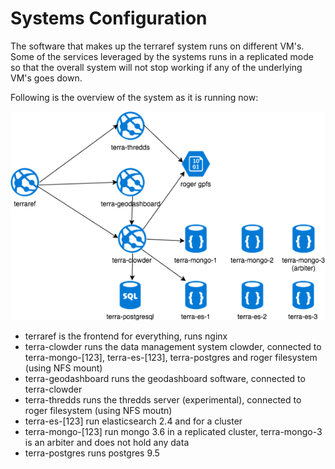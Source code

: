 # Systems Configuration

The software that makes up the terraref system runs on different VM's. Some of the services leveraged by the systems runs in a replicated mode so that the overall
system will not stop working if any of the underlying VM's goes down.

Following is the overview of the system as it is running now:

![](/assets/systems.png)

- terraref is the frontend for everything, runs nginx
- terra-clowder runs the data management system clowder, connected to terra-mongo-[123], terra-es-[123], terra-postgres and roger filesystem (using NFS mount)
- terra-geodashboard runs the geodashboard software, connected to terra-clowder
- terra-thredds runs the thredds server (experimental), connected to roger filesystem (using NFS moutn)
- terra-es-[123] run elasticsearch 2.4 and for a cluster
- terra-mongo-[123] run mongo 3.6 in a replicated cluster, terra-mongo-3 is an arbiter and does not hold any data
- terra-postgres runs postgres 9.5
